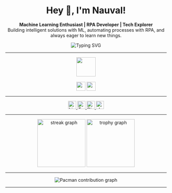 <h1 align="center">Hey 👋, I'm Nauval!</h1>

<p align="center">
  <b>Machine Learning Enthusiast | RPA Developer | Tech Explorer</b><br/>
  Building intelligent solutions with ML, automating processes with RPA, and always eager to learn new things.
</p>

<div align="center">
  <img src="https://readme-typing-svg.demolab.com/?lines=Machine+Learning+Enthusiast;RPA+Developer+at+Heart;Cloud+%7C+Data+%7C+Automation;Next.js+%26+TypeScript+Lover;Never+Stop+Learning!&center=true&width=500&height=40" alt="Typing SVG">
</div>

---

<div align="center">
  <!-- Only icons that are guaranteed to work -->
  <img src="https://skillicons.dev/icons?i=python,ts,go,aws,tailwind,graphql,rust,nextjs" height="60" />
  <br><br>
  <!-- Custom ML & RPA badges -->
  <img src="https://img.shields.io/badge/Machine%20Learning-222?style=for-the-badge&logo=scikitlearn&logoColor=white" height="28"/>
  <img src="https://img.shields.io/badge/RPA-Automation-blue?style=for-the-badge&logo=powerautomate&logoColor=white" height="28"/>
</div>

---

<div align="center">
  <a href="https://linkedin.com/in/YOUR-LINKEDIN" target="_blank">
    <img src="https://img.shields.io/static/v1?message=LinkedIn&logo=linkedin&label=&color=0077B5&logoColor=white&style=for-the-badge" height="25" alt="LinkedIn"/>
  </a>
  <a href="https://twitter.com/YOUR-TWITTER" target="_blank">
    <img src="https://img.shields.io/static/v1?message=Twitter&logo=twitter&label=&color=1DA1F2&logoColor=white&style=for-the-badge" height="25" alt="Twitter"/>
  </a>
  <a href="https://discord.com/users/YOUR-DISCORD" target="_blank">
    <img src="https://img.shields.io/static/v1?message=Discord&logo=discord&label=&color=7289DA&logoColor=white&style=for-the-badge" height="25" alt="Discord"/>
  </a>
  <a href="https://dev.to/YOUR-DEVTO" target="_blank">
    <img src="https://img.shields.io/static/v1?message=dev.to&logo=dev.to&label=&color=0A0A0A&logoColor=white&style=for-the-badge" height="25" alt="dev.to"/>
  </a>
</div>

---

<div align="center">
  <img src="https://streak-stats.demolab.com?user=nauvalathalla&theme=dracula&hide_border=false&border_radius=5" height="150" alt="streak graph" />
  <img src="https://github-profile-trophy.vercel.app/?username=nauvalathalla&theme=dracula&margin-w=8&margin-h=8" height="150" alt="trophy graph" />
</div>

---

<!-- Pacman contribution graph (ONLY appears if file exists in your repo!) -->
<p align="center">
  <picture>
    <source media="(prefers-color-scheme: dark)" srcset="https://raw.githubusercontent.com/nauvalathalla/nauvalathalla/output/pacman-contribution-graph-dark.svg">
    <source media="(prefers-color-scheme: light)" srcset="https://raw.githubusercontent.com/nauvalathalla/nauvalathalla/output/pacman-contribution-graph.svg">
    <img alt="Pacman contribution graph" src="https://raw.githubusercontent.com/nauvalathalla/nauvalathalla/output/pacman-contribution-graph.svg">
  </picture>
</p>

---

